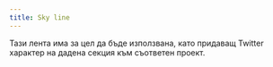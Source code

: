 ```yaml
---
title: Sky line
---
```


Тази лента има за цел да бъде използвана, като придаващ Twitter характер на дадена секция към съответен проект.